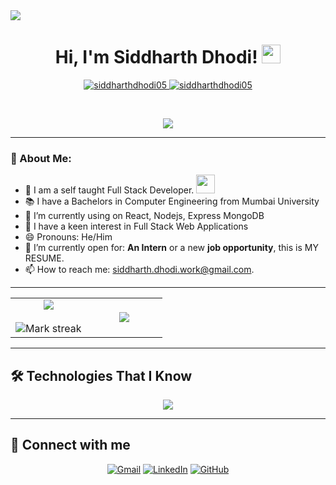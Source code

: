 <img src="https://user-images.githubusercontent.com/73097560/115834477-dbab4500-a447-11eb-908a-139a6edaec5c.gif"> 
<h1 align="center">
Hi, I'm Siddharth Dhodi!
	<a href="https://github.com/siddharthdhodi05" target="_self">
		<img src="https://media.giphy.com/media/hvRJCLFzcasrR4ia7z/giphy.gif" width="30">
	</a>

</h1>

<p align="center">
	<a href="https://github.com/siddharthdhodi05">
		<img src="https://komarev.com/ghpvc/?username=siddharthdhodi05&label=Profile%20views&color=0e75b6&style=flat" alt="siddharthdhodi05" />
	</a>
	<a href="https://github.com/siddharthdhodi05">
		<img src="https://img.shields.io/github/followers/siddharthdhodi05?label=Followers" alt="siddharthdhodi05" />
	</a>
</p>
<br/>
<p align="center">
	<a href="https://github.com/Bouaskaoun">
		<img src="https://readme-typing-svg.herokuapp.com?lines=Computer+Engineering+Graduate;Full+Stack+Web+Developer;Computer+Science+Enthusiastic;Always%20learning%20new%20things&center=true&width=380&height=45">
	</a>
</p>



<hr>

### 🤵 About Me:
- 🏦 I am a self taught Full Stack Developer.
      <img src="https://media.giphy.com/media/WUlplcMpOCEmTGBtBW/giphy.gif" width="30">
- 📚 I have a Bachelors in Computer Engineering from Mumbai University
- 🌱 I’m currently using on React, Nodejs, Express MongoDB
- 💬 I have a keen interest in Full Stack Web Applications
- 😄 Pronouns: He/Him
- 📝 I’m currently open for: <b>An Intern</b> or a new <b>job opportunity</b>, this is <a  target="_blank">MY RESUME.</a>
- 📫  How to reach me: siddharth.dhodi.work@gmail.com.
<hr>
<table align="center">
<tr border="none">
<td width="50%" align="center">
  
  <img  align="center"  src="https://github-readme-stats.vercel.app/api?username=siddharthdhodi05&theme=dark&show_icons=true&count_private=true" />
  <br></br>
  <img  title="🔥 Get streak stats for your profile at git.io/streak-stats" alt="Mark streak" src="https://github-readme-streak-stats.herokuapp.com/?user=siddharthdhodi05&theme=dark&hide_border=false" /> 
</td>

<td width="50%" align="center">

  <img  align="center"  src="https://github-readme-stats.anuraghazra1.vercel.app/api/top-langs/?username=siddharthdhodi05&theme=dark&hide_border=false&no-bg=true&no-frame=true&langs_count=10"/>
  
  </td>
</tr>
</table>
<!--- stats (end) -->
<hr>

## 🛠️ Technologies That I Know
<p align="center">
  <a href="https://skillicons.dev">
    <img src="https://skillicons.dev/icons?i=git,github,html,css,js,c,react,redux,tailwind,bootstrap,vscode," />
  </a>
</p>
<hr>

## 🤝 Connect with me
<p align="center">
	<a href="mailto:siddharth.dhodi.work@gmail.com"><img img src="https://img.shields.io/badge/gmail-%23EA4335.svg?style=plastic&logo=gmail&logoColor=white" alt="Gmail"/></a>
	<a href="https://www.linkedin.com/in/siddharth-dhodi-108790319/"><img src="https://img.shields.io/badge/linkedin-%230A66C2.svg?style=plastic&logo=linkedin&logoColor=white" alt="LinkedIn"/></a>
	<a href="https://github.com/siddharthdhodi05"><img src="https://img.shields.io/badge/github-%23181717.svg?style=plastic&logo=github&logoColor=white" alt="GitHub"/></a>
</p>



